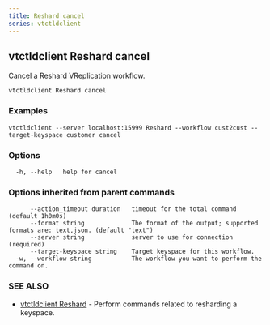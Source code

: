 ```yaml
---
title: Reshard cancel
series: vtctldclient
---
```

## vtctldclient Reshard cancel

Cancel a Reshard VReplication workflow.

```
vtctldclient Reshard cancel
```

### Examples

```
vtctldclient --server localhost:15999 Reshard --workflow cust2cust --target-keyspace customer cancel
```

### Options

```
  -h, --help   help for cancel
```

### Options inherited from parent commands

```
      --action_timeout duration   timeout for the total command (default 1h0m0s)
      --format string             The format of the output; supported formats are: text,json. (default "text")
      --server string             server to use for connection (required)
      --target-keyspace string    Target keyspace for this workflow.
  -w, --workflow string           The workflow you want to perform the command on.
```

### SEE ALSO

* [vtctldclient Reshard](../)	 - Perform commands related to resharding a keyspace.

